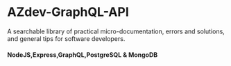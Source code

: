 # AZdev-GraphQL-API
A searchable library of practical micro-documentation, errors and solutions, and general tips for software developers.
#### NodeJS,Express,GraphQL,PostgreSQL & MongoDB

